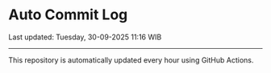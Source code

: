 # Auto Commit Log

Last updated: Tuesday, 30-09-2025 11:16 WIB

---

This repository is automatically updated every hour using GitHub Actions.
